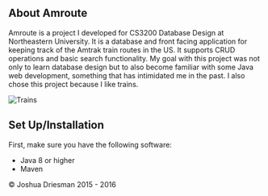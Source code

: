 ## About Amroute
Amroute is a project I developed for CS3200 Database Design at Northeastern University.
It is a database and front facing application for keeping track of the Amtrak train routes
in the US. It supports CRUD operations and basic search functionality. My goal with this project
was not only to learn database design but to also become familiar with some Java web development,
something that has intimidated me in the past. I also chose this project because I like trains.

![Trains](http://vignette3.wikia.nocookie.net/asdfmovie/images/1/1e/I_like_trains_boy.jpg/revision/latest?cb=20130131143929)

## Set Up/Installation

First, make sure you have the following software:

- Java 8 or higher
- Maven


&copy; Joshua Driesman 2015 - 2016